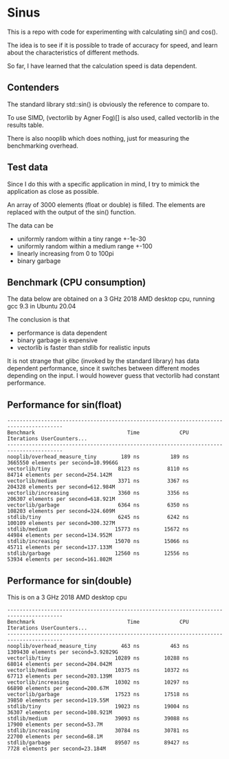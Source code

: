 # Sinus

This is a repo with code for experimenting with calculating sin() and cos().

The idea is to see if it is possible to trade of accuracy for speed, and learn about the
characteristics of different methods.

So far, I have learned that the calculation speed is data dependent.

## Contenders
The standard library std::sin() is obviously the reference to compare to.

To use SIMD, (vectorlib by Agner Fog)[] is also used, called vectorlib in the results table.

There is also nooplib which does nothing, just for measuring the benchmarking overhead.

## Test data
Since I do this with a specific application in mind, I try to mimick the application as close as possible.

An array of 3000 elements (float or double) is filled. The elements are replaced with the output of the sin() function.

The data can be
 - uniformly random within a tiny range +-1e-30
 - uniformly random within a medium range +-100
 - linearly increasing from 0 to 100pi
 - binary garbage

## Benchmark (CPU consumption)
The data below are obtained on a 3 GHz 2018 AMD desktop cpu, running gcc 9.3 in Ubuntu 20.04

The conclusion is that 

 - performance is data dependent
 - binary garbage is expensive
 - vectorlib is faster than stdlib for realistic inputs
 
 It is not strange that glibc (invoked by the standard library) has
 data dependent performance, since it switches between different modes
 depending on the input. I would however guess that vectorlib had
 constant performance.

## Performance for sin(float)
```
----------------------------------------------------------------------------------------
Benchmark                              Time             CPU   Iterations UserCounters...
----------------------------------------------------------------------------------------
nooplib/overhead_measure_tiny        189 ns          189 ns      3665550 elements per second=10.9966G
vectorlib/tiny                      8123 ns         8110 ns        84714 elements per second=254.142M
vectorlib/medium                    3371 ns         3367 ns       204328 elements per second=612.984M
vectorlib/increasing                3360 ns         3356 ns       206307 elements per second=618.921M
vectorlib/garbage                   6364 ns         6350 ns       108203 elements per second=324.609M
stdlib/tiny                         6245 ns         6242 ns       100109 elements per second=300.327M
stdlib/medium                      15773 ns        15672 ns        44984 elements per second=134.952M
stdlib/increasing                  15070 ns        15066 ns        45711 elements per second=137.133M
stdlib/garbage                     12560 ns        12556 ns        53934 elements per second=161.802M
```

## Performance for sin(double)
This is on a 3 GHz 2018 AMD desktop cpu
```
----------------------------------------------------------------------------------------
Benchmark                              Time             CPU   Iterations UserCounters...
----------------------------------------------------------------------------------------
nooplib/overhead_measure_tiny        463 ns          463 ns      1309430 elements per second=3.92829G
vectorlib/tiny                     10289 ns        10288 ns        68014 elements per second=204.042M
vectorlib/medium                   10375 ns        10372 ns        67713 elements per second=203.139M
vectorlib/increasing               10302 ns        10297 ns        66890 elements per second=200.67M
vectorlib/garbage                  17523 ns        17518 ns        39850 elements per second=119.55M
stdlib/tiny                        19023 ns        19004 ns        36307 elements per second=108.921M
stdlib/medium                      39093 ns        39088 ns        17900 elements per second=53.7M
stdlib/increasing                  30784 ns        30781 ns        22700 elements per second=68.1M
stdlib/garbage                     89507 ns        89427 ns         7728 elements per second=23.184M
```
